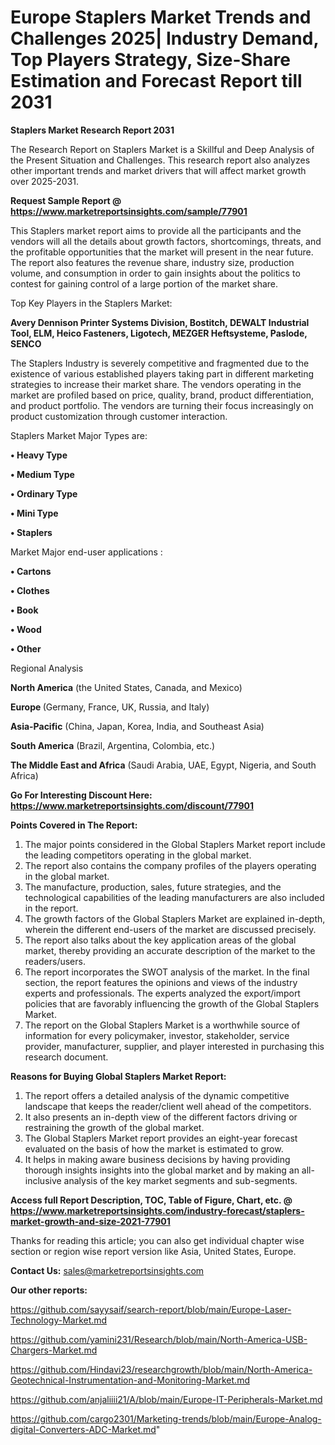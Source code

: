  # Europe Staplers Market Trends and Challenges 2025| Industry Demand, Top Players Strategy, Size-Share Estimation and Forecast Report till 2031

<strong>Staplers Market Research Report 2031</strong>

The Research Report on Staplers Market is a Skillful and Deep Analysis of the Present Situation and Challenges. This research report also analyzes other important trends and market drivers that will affect market growth over 2025-2031.

<strong>Request Sample Report @ <a href=https://www.marketreportsinsights.com/sample/77901>https://www.marketreportsinsights.com/sample/77901</a></strong>

This Staplers market report aims to provide all the participants and the vendors will all the details about growth factors, shortcomings, threats, and the profitable opportunities that the market will present in the near future. The report also features the revenue share, industry size, production volume, and consumption in order to gain insights about the politics to contest for gaining control of a large portion of the market share.

Top Key Players in the Staplers Market:

<strong>Avery Dennison Printer Systems Division, Bostitch, DEWALT Industrial Tool, ELM, Heico Fasteners, Ligotech, MEZGER Heftsysteme, Paslode, SENCO</strong>

The Staplers Industry is severely competitive and fragmented due to the existence of various established players taking part in different marketing strategies to increase their market share. The vendors operating in the market are profiled based on price, quality, brand, product differentiation, and product portfolio. The vendors are turning their focus increasingly on product customization through customer interaction.

Staplers Market Major Types are:

<strong>• Heavy Type

• Medium Type

• Ordinary Type

• Mini Type

• Staplers</strong>

Market Major end-user applications :

<strong>• Cartons

• Clothes

• Book

• Wood

• Other</strong>

Regional Analysis

</u><strong><b>North America</b></strong> (the United States, Canada, and Mexico)

<strong><b>Europe </b></strong>(Germany, France, UK, Russia, and Italy)

<strong><b>Asia-Pacific</b></strong> (China, Japan, Korea, India, and Southeast Asia)

<strong><b>South America</b></strong> (Brazil, Argentina, Colombia, etc.)

<strong><b>The Middle East and Africa</b></strong> (Saudi Arabia, UAE, Egypt, Nigeria, and South Africa)

<strong>Go For Interesting Discount Here: <a href=https://www.marketreportsinsights.com/discount/77901>https://www.marketreportsinsights.com/discount/77901</a></strong>

<strong>Points Covered in The Report:</strong>
<ol>
  <li>The major points considered in the Global Staplers Market report include the leading competitors operating in the global market.</li>
  <li>The report also contains the company profiles of the players operating in the global market.</li>
  <li>The manufacture, production, sales, future strategies, and the technological capabilities of the leading manufacturers are also included in the report.</li>
  <li>The growth factors of the Global Staplers Market are explained in-depth, wherein the different end-users of the market are discussed precisely.</li>
  <li>The report also talks about the key application areas of the global market, thereby providing an accurate description of the market to the readers/users.</li>
  <li>The report incorporates the SWOT analysis of the market. In the final section, the report features the opinions and views of the industry experts and professionals. The experts analyzed the export/import policies that are favorably influencing the growth of the Global Staplers Market.</li>
  <li>The report on the Global Staplers Market is a worthwhile source of information for every policymaker, investor, stakeholder, service provider, manufacturer, supplier, and player interested in purchasing this research document.</li>
</ol>
<strong>Reasons for Buying Global Staplers Market Report:</strong>

<ol>
  <li>The report offers a detailed analysis of the dynamic competitive landscape that keeps the reader/client well ahead of the competitors.</li>
  <li>It also presents an in-depth view of the different factors driving or restraining the growth of the global market.</li>
  <li>The Global Staplers Market report provides an eight-year forecast evaluated on the basis of how the market is estimated to grow.</li>
  <li>It helps in making aware business decisions by having providing thorough insights insights into the global market and by making an all-inclusive analysis of the key market segments and sub-segments.</li>
</ol>
<strong>Access full Report Description, TOC, Table of Figure, Chart, etc. @ <a href=https://www.marketreportsinsights.com/industry-forecast/staplers-market-growth-and-size-2021-77901>https://www.marketreportsinsights.com/industry-forecast/staplers-market-growth-and-size-2021-77901</a></strong>


Thanks for reading this article; you can also get individual chapter wise section or region wise report version like Asia, United States, Europe.

<strong>Contact Us:</strong>
sales@marketreportsinsights.com

<strong>Our other reports:</strong>

<a href=https://github.com/sayysaif/search-report/blob/main/Europe-Laser-Technology-Market.md>https://github.com/sayysaif/search-report/blob/main/Europe-Laser-Technology-Market.md</a>

<a href=https://github.com/yamini231/Research/blob/main/North-America-USB-Chargers-Market.md>https://github.com/yamini231/Research/blob/main/North-America-USB-Chargers-Market.md</a>

<a href=https://github.com/Hindavi23/researchgrowth/blob/main/North-America-Geotechnical-Instrumentation-and-Monitoring-Market.md>https://github.com/Hindavi23/researchgrowth/blob/main/North-America-Geotechnical-Instrumentation-and-Monitoring-Market.md</a>

<a href=https://github.com/anjaliiii21/A/blob/main/Europe-IT-Peripherals-Market.md>https://github.com/anjaliiii21/A/blob/main/Europe-IT-Peripherals-Market.md</a>

<a href=https://github.com/cargo2301/Marketing-trends/blob/main/Europe-Analog-digital-Converters-ADC-Market.md>https://github.com/cargo2301/Marketing-trends/blob/main/Europe-Analog-digital-Converters-ADC-Market.md</a>"
